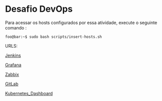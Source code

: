 # Desafio DevOps

Para acessar os hosts configurados por essa atividade, execute o seguinte comando :

```console
foo@bar:~$ sudo bash scripts/insert-hosts.sh
```
URLS:

[Jenkins](http://jenkins.desafio)

[Grafana](http://grafana.desafio)

[Zabbix](http://zabbix.desafio)

[GitLab](http://gitlab.desafio)

[Kubernetes_Dashboard](http://dash.k8s.desafio)

